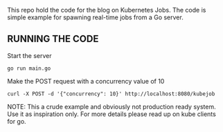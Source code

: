 This repo hold the code for the blog on Kubernetes Jobs. The code is simple example for spawning real-time jobs from a Go server. 

## RUNNING THE CODE

Start the server

`go run main.go`

Make the POST request with a concurrency value of 10

`curl -X POST -d '{"concurrency": 10}' http://localhost:8080/kubejob`


NOTE: This a crude example and obviously not production ready system. Use it as inspiration only. For more details please read up on kube clients for go. 
